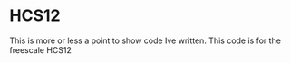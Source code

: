 HCS12
=====

This is more or less a point to show code Ive written. This code is for the freescale HCS12

